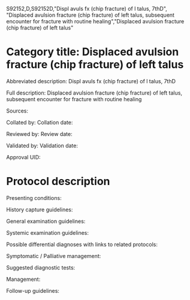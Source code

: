 S92152,D,S92152D,"Displ avuls fx (chip fracture) of l talus, 7thD", "Displaced avulsion fracture (chip fracture) of left talus, subsequent encounter for fracture with routine healing","Displaced avulsion fracture (chip fracture) of left talus"
# Category title: Displaced avulsion fracture (chip fracture) of left talus

Abbreviated description: Displ avuls fx (chip fracture) of l talus, 7thD

Full description: Displaced avulsion fracture (chip fracture) of left talus, subsequent encounter for fracture with routine healing

Sources:

Collated by:
Collation date:

Reviewed by:
Review date:

Validated by:
Validation date:

Approval UID:

# Protocol description

Presenting conditions:

History capture guidelines:

General examination guidelines:

Systemic examination guidelines:

Possible differential diagnoses with links to related protocols:

Symptomatic / Palliative management:

Suggested diagnostic tests:

Management:

Follow-up guidelines:
